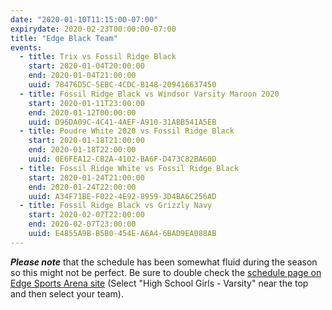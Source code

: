 ```yaml
---
date: "2020-01-10T11:15:00-07:00"
expirydate: 2020-02-23T00:00:00-07:00
title: "Edge Black Team"
events:
  - title: Trix vs Fossil Ridge Black
    start: 2020-01-04T20:00:00
    end: 2020-01-04T21:00:00
    uuid: 78476D5C-5EBC-4CDC-B148-209416637450
  - title: Fossil Ridge Black vs Windsor Varsity Maroon 2020
    start: 2020-01-11T23:00:00
    end: 2020-01-12T00:00:00
    uuid: D96DA09C-4C41-4AEF-A910-31ABB541A5EB
  - title: Poudre White 2020 vs Fossil Ridge Black
    start: 2020-01-18T21:00:00
    end: 2020-01-18T22:00:00
    uuid: 0E6FEA12-CB2A-4102-BA6F-D473C82BA60D
  - title: Fossil Ridge White vs Fossil Ridge Black
    start: 2020-01-24T21:00:00
    end: 2020-01-24T22:00:00
    uuid: A34F71BE-F022-4E92-8959-3D4BA6C256AD
  - title: Fossil Ridge Black vs Grizzly Navy
    start: 2020-02-07T22:00:00
    end: 2020-02-07T23:00:00
    uuid: E4855A9B-B5B0-454E-A6A4-6BAD9EA088AB
---
```


***Please note*** that the schedule has been somewhat fluid during the season so
this might not be perfect. Be sure to double check the [schedule page on
Edge Sports Arena site][edge-schedules] (Select "High School Girls - Varsity"
near the top and then select your team).

[edge-schedules]: https://edgesportscenter.com/schedules-score-center/
